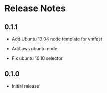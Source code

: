# Release Notes

## 0.1.1

- Add Ubuntu 13.04 node template for vmfest

- Add aws ubuntu node

- Fix ubuntu 10.10 selector

## 0.1.0

- Initial release
